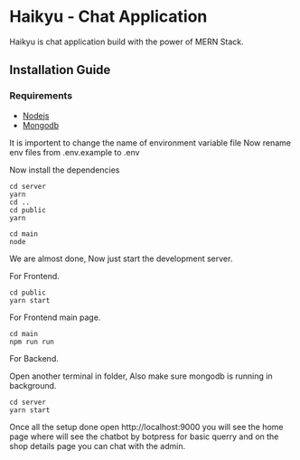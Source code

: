 # Haikyu - Chat Application 
Haikyu is chat application build with the power of MERN Stack.

## Installation Guide

### Requirements
- [Nodejs](https://nodejs.org/en/download)
- [Mongodb](https://www.mongodb.com/docs/manual/administration/install-community/)


It is importent to change the name of environment variable file
Now rename env files from .env.example to .env


Now install the dependencies
```shell
cd server
yarn
cd ..
cd public
yarn

cd main
node
```
We are almost done, Now just start the development server.

For Frontend.
```shell
cd public
yarn start
```
For Frontend main page.
```shell
cd main
npm run run
```
For Backend.

Open another terminal in folder, Also make sure mongodb is running in background.
```shell
cd server
yarn start
```

Once all the setup done open http://localhost:9000
you will see the home page where will see the chatbot by botpress for basic querry and on the shop details page you can chat with the admin.
